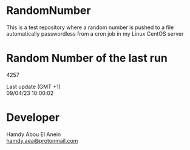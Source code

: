 # RandomNumber    
This is a test repository where a random number is pushed to a file automatically passwordless from a cron job in my Linux CentOS server    
# Random Number of the last run   
4257
      
Last update (GMT +1)    
09/04/23 10:00:02
# Developer    
Hamdy Abou El Anein   
hamdy.aea@protonmail.com
